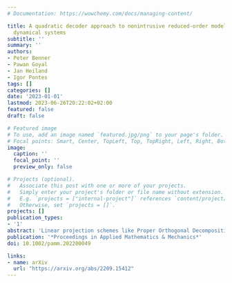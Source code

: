 ```yaml
---
# Documentation: https://wowchemy.com/docs/managing-content/

title: A quadratic decoder approach to nonintrusive reduced-order modeling of nonlinear
  dynamical systems
subtitle: ''
summary: ''
authors:
- Peter Benner
- Pawan Goyal
- Jan Heiland
- Igor Pontes
tags: []
categories: []
date: '2023-01-01'
lastmod: 2023-06-26T20:22:02+02:00
featured: false
draft: false

# Featured image
# To use, add an image named `featured.jpg/png` to your page's folder.
# Focal points: Smart, Center, TopLeft, Top, TopRight, Left, Right, BottomLeft, Bottom, BottomRight.
image:
  caption: ''
  focal_point: ''
  preview_only: false

# Projects (optional).
#   Associate this post with one or more of your projects.
#   Simply enter your project's folder or file name without extension.
#   E.g. `projects = ["internal-project"]` references `content/project/deep-learning/index.md`.
#   Otherwise, set `projects = []`.
projects: []
publication_types:
- '1'
abstract: 'Linear projection schemes like Proper Orthogonal Decomposition can efficiently reduce the dimensions of dynamical systems but are naturally limited, e.g., for convection-dominated problems. Nonlinear approaches have shown to outperform linear methods in terms of dimension reduction versus accuracy but, typically, come with a large computational overhead. In this work, we consider a quadratic reduction scheme which induces nonlinear structures that are well accessible to tensorized linear algebra routines. We discuss that nonintrusive approaches can be used to simultaneously reduce the complexity in the equations and propose an operator inference formulation that respects dynamics on nonlinear manifolds.'
publication: '*Proceedings in Applied Mathematics & Mechanics*'
doi: 10.1002/pamm.202200049

links:
- name: arXiv
  url: "https://arxiv.org/abs/2209.15412"
---
```

